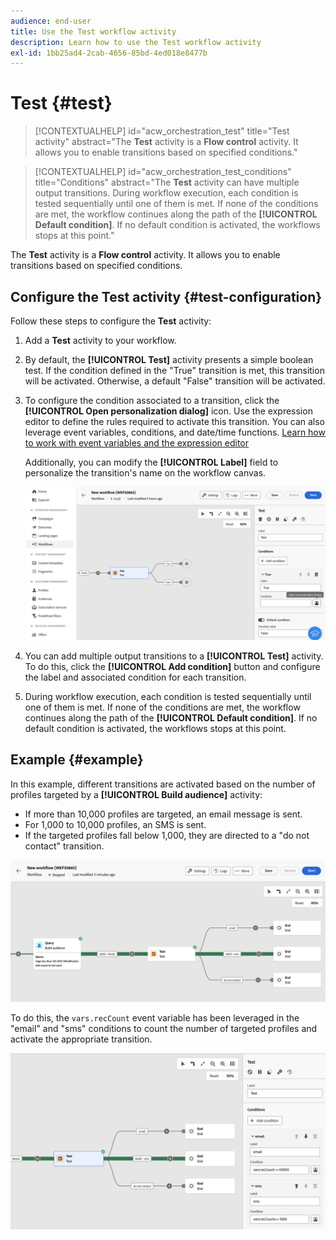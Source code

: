 ```yaml
---
audience: end-user
title: Use the Test workflow activity
description: Learn how to use the Test workflow activity
exl-id: 1bb25ad4-2cab-4656-85bd-4ed018e8477b
---
```

# Test {#test}

>[!CONTEXTUALHELP]
>id="acw_orchestration_test"
>title="Test activity"
>abstract="The **Test** activity is a **Flow control** activity. It allows you to enable transitions based on specified conditions."

>[!CONTEXTUALHELP]
>id="acw_orchestration_test_conditions"
>title="Conditions"
>abstract="The **Test** activity can have multiple output transitions. During workflow execution, each condition is tested sequentially until one of them is met. If none of the conditions are met, the workflow continues along the path of the **[!UICONTROL Default condition]**. If no default condition is activated, the workflows stops at this point."

The **Test** activity is a **Flow control** activity. It allows you to enable transitions based on specified conditions.

## Configure the Test activity {#test-configuration}

Follow these steps to configure the **Test** activity:

1. Add a **Test** activity to your workflow.

1. By default, the **[!UICONTROL Test]** activity presents a simple boolean test. If the condition defined in the "True" transition is met, this transition will be activated. Otherwise, a default "False" transition will be activated.

1. To configure the condition associated to a transition, click the **[!UICONTROL Open personalization dialog]** icon. Use the expression editor to define the rules required to activate this transition. You can also leverage event variables, conditions, and date/time functions. [Learn how to work with event variables and the expression editor](../event-variables.md)

    Additionally, you can modify the **[!UICONTROL Label]** field to personalize the transition's name on the workflow canvas.

    ![](../assets/workflow-test-default.png)

1. You can add multiple output transitions to a **[!UICONTROL Test]** activity. To do this, click the **[!UICONTROL Add condition]** button and configure the label and associated condition for each transition.

1. During workflow execution, each condition is tested sequentially until one of them is met. If none of the conditions are met, the workflow continues along the path of the **[!UICONTROL Default condition]**. If no default condition is activated, the workflows stops at this point.

## Example {#example}

In this example, different transitions are activated based on the number of profiles targeted by a **[!UICONTROL Build audience]** activity:
* If more than 10,000 profiles are targeted, an email message is sent.
* For 1,000 to 10,000 profiles, an SMS is sent.
* If the targeted profiles fall below 1,000, they are directed to a "do not contact" transition.

![](../assets/workflow-test-example.png)

To do this, the `vars.recCount` event variable has been leveraged in the "email" and "sms" conditions to count the number of targeted profiles and activate the appropriate transition.

![](../assets/workflow-test-example-config.png)
